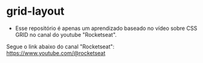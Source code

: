 # grid-layout
- Esse repositório é apenas um aprendizado baseado no vídeo sobre CSS GRID no canal do youtube "Rocketseat".

Segue o link abaixo do canal "Rocketseat":
https://www.youtube.com/@rocketseat